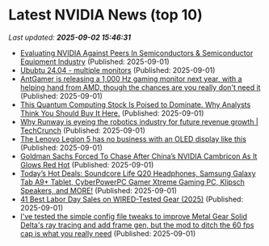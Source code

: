 # Latest NVIDIA News (top 10)
_Last updated: **2025-09-02 15:46:31**_

- [Evaluating NVIDIA Against Peers In Semiconductors & Semiconductor Equipment Industry](https://biztoc.com/x/0a80663866277a88) (Published: 2025-09-01)
- [Ububtu 24.04 - multiple monitors](https://askubuntu.com/questions/1555333/ububtu-24-04-multiple-monitors) (Published: 2025-09-01)
- [AntGamer is releasing a 1,000 Hz gaming monitor next year, with a helping hand from AMD, though the chances are you really don't need it](https://www.pcgamer.com/hardware/gaming-monitors/antgamer-is-releasing-a-1-000-hz-gaming-monitor-next-year-with-a-helping-hand-from-amd-though-the-chances-are-you-really-dont-need-it/) (Published: 2025-09-01)
- [This Quantum Computing Stock Is Poised to Dominate. Why Analysts Think You Should Buy It Here.](https://www.barchart.com/story/news/34520807/this-quantum-computing-stock-is-poised-to-dominate-why-analysts-think-you-should-buy-it-here) (Published: 2025-09-01)
- [Why Runway is eyeing the robotics industry for future revenue growth | TechCrunch](https://techcrunch.com/2025/09/01/why-runway-is-eyeing-the-robotics-industry-for-future-revenue-growth/) (Published: 2025-09-01)
- [The Lenovo Legion 5 has no business with an OLED display like this](https://www.gamesradar.com/hardware/laptops/lenovo-legion-5-gen-10-review/) (Published: 2025-09-01)
- [Goldman Sachs Forced To Chase After China’s NVIDIA Cambricon As It Glows Red Hot](https://wccftech.com/goldman-sachs-forced-to-chase-after-chinas-nvidia-cambricon-as-it-glows-red-hot/) (Published: 2025-09-01)
- [Today’s Hot Deals: Soundcore Life Q20 Headphones, Samsung Galaxy Tab A9+ Tablet, CyberPowerPC Gamer Xtreme Gaming PC, Klipsch Speakers, and MORE!](https://www.geeksaresexy.net/2025/09/01/todays-hot-deals-soundcore-life-q20-headphones-samsung-galaxy-tab-a9-tablet-cyberpowerpc-gamer-xtreme-gaming-pc-klipsch-speakers-and-more/) (Published: 2025-09-01)
- [41 Best Labor Day Sales on WIRED-Tested Gear (2025)](https://www.wired.com/story/best-labor-day-sales-deals-2025-2/) (Published: 2025-09-01)
- [I've tested the simple config file tweaks to improve Metal Gear Solid Delta's ray tracing and add frame gen, but the mod to ditch the 60 fps cap is what you really need](https://www.pcgamer.com/hardware/graphics-cards/ive-tested-the-simple-config-file-tweaks-to-improve-metal-gear-solid-deltas-ray-tracing-and-add-frame-gen-but-the-mod-to-ditch-the-60-fps-cap-is-what-you-really-need/) (Published: 2025-09-01)
